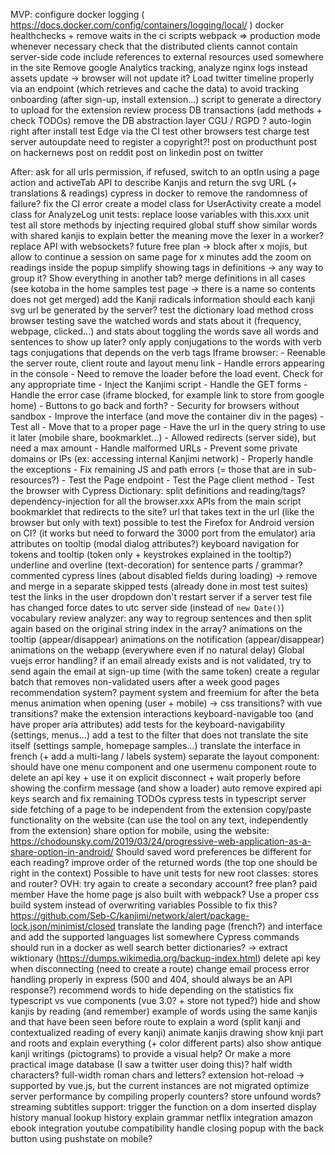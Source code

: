 MVP:
    configure docker logging ( https://docs.docker.com/config/containers/logging/local/ )
    docker healthchecks + remove waits in the ci scripts
    webpack => production mode whenever necessary
    check that the distributed clients cannot contain server-side code
    include references to external resources used somewhere in the site
    Remove google Analytics tracking, analyze nginx logs instead
    assets update -> browser will not update it?
    Load twitter timeline properly via an endpoint (which retrieves and cache the data) to avoid tracking
    onboarding (after sign-up, install extension...)
    script to generate a directory to upload for the extension review process
    DB transactions (add methods + check TODOs)
    remove the DB abstraction layer
    CGU / RGPD ?
    auto-login right after install
    test Edge via the CI
    test other browsers
    test charge
    test server autoupdate
    need to register a copyright?!
    post on producthunt
    post on hackernews
    post on reddit
    post on linkedin
    post on twitter

After:
    ask for all urls permission, if refused, switch to an optIn using a page action and activeTab
    API to describe Kanjis and return the svg URL (+ translations & readings)
    cypress in docker to remove the randomness of failure?
    fix the CI error
    create a model class for UserActivity
    create a model class for AnalyzeLog
    unit tests: replace loose variables with this.xxx
    unit test all store methods by injecting required global stuff
    show similar words with shared kanjis to explain better the meaning
    move the lexer in a worker?
    replace API with websockets?
    future free plan -> block after x mojis, but allow to continue a session on same page for x minutes
    add the zoom on readings inside the popup
    simplify showing tags in definitions -> any way to group it? Show everything in another tab?
    merge definitions in all cases (see kotoba in the home samples test page -> there is a name so contents does not get merged)
    add the Kanji radicals information
    should each kanji svg url be generated by the server?
    test the dictionary load method
    cross browser testing
    save the watched words and stats about it (frequency, webpage, clicked...) and stats about toggling the words
    save all words and sentences to show up later?
    only apply conjugations to the words with verb tags
    conjugations that depends on the verb tags
    Iframe browser:
        - Reenable the server route, client route and layout menu link
        - Handle errors appearing in the console
        - Need to remove the loader before the load event. Check for any appropriate time
        - Inject the Kanjimi script
        - Handle the GET forms
        - Handle the error case (iframe blocked, for example link to store from google home)
        - Buttons to go back and forth?
        - Security for browsers without sandbox
        - Improve the interface (and move the container div in the pages)
        - Test all
        - Move that to a proper page
        - Have the url in the query string to use it later (mobile share, bookmarklet...)
        - Allowed redirects (server side), but need a max amount
        - Handle malformed URLs
        - Prevent some private domains or IPs (ex: accessing internal Kanjimi network)
        - Properly handle the exceptions
        - Fix remaining JS and path errors (= those that are in sub-resources?)
        - Test the Page endpoint
        - Test the Page client method
        - Test the browser with Cypress
    Dictionary: split definitions and reading/tags?
    dependency-injection for all the browser.xxx APIs from the main script
    bookmarklet that redirects to the site?
    url that takes text in the url (like the browser but only with text)
    possible to test the Firefox for Android version on CI? (it works but need to forward the 3000 port from the emulator)
    aria attributes on tooltip (modal dialog attributes?)
    keyboard navigation for tokens and tooltip (token only + keystrokes explained in the tooltip?)
    underline and overline (text-decoration) for sentence parts / grammar?
    commented cypress lines (about disabled fields during loading) -> remove and merge in a separate skipped tests (already done in most test suites)
    test the links in the user dropdown
    don't restart server if a server test file has changed
    force dates to utc server side (instead of `new Date()`)
    vocabulary review
    analyzer: any way to regroup sentences and then split again based on the original string index in the array?
    animations on the tooltip (appear/disappear)
    animations on the notification (appear/disappear)
    animations on the webapp (everywhere even if no natural delay)
    Global vuejs error handling?
    if an email already exists and is not validated, try to send again the email at sign-up time (with the same token)
    create a regular batch that removes non-validated users after a week
    good pages recommendation system?
    payment system and freemium for after the beta
    menus animation when opening (user + mobile) -> css transitions? with vue transitions?
    make the extension interactions keyboard-navigable too (and have proper aria attributes)
    add tests for the keyboard-navigability (settings, menus...)
    add a test to the filter that does not translate the site itself (settings sample, homepage samples...)
    translate the interface in french (+ add a multi-lang / labels system)
    separate the layout component: should have one menu component and one usermenu component
    route to delete an api key + use it on explicit disconnect + wait properly before showing the confirm message (and show a loader)
    auto remove expired api keys
    search and fix remaining TODOs
    cypress tests in typescript
    server side fetching of a page to be independent from the extension
    copy/paste functionality on the website (can use the tool on any text, independently from the extension)
    share option for mobile, using the website: https://chodounsky.com/2019/03/24/progressive-web-application-as-a-share-option-in-android/
    Should saved word preferences be different for each reading?
    improve order of the returned words (the top one should be right in the context)
    Possible to have unit tests for new root classes: stores and router?
    OVH: try again to create a secondary account?
    free plan?
    paid member
    Have the home page js also built with webpack?
    Use a proper css build system instead of overwriting variables
    Possible to fix this? https://github.com/Seb-C/kanjimi/network/alert/package-lock.json/minimist/closed
    translate the landing page (french?) and interface and add the supported languages list somewhere
    Cypress commands should run in a docker as well
    search better dictionaries? -> extract wiktionary (https://dumps.wikimedia.org/backup-index.html)
    delete api key when disconnecting (need to create a route)
    change email process
    error handling properly in express (500 and 404, should always be an API response?)
    recommend words to hide depending on the statistics
    fix typescript vs vue components (vue 3.0? + store not typed?)
    hide and show kanjis by reading (and remember)
    example of words using the same kanjis and that have been seen before
    route to explain a word (split kanji and contextualized reading of every kanji)
    animate kanjis drawing
    show knji part and roots and explain everything (+ color different parts)
    also show antique kanji writings (pictograms) to provide a visual help? Or make a more practical image database (I saw a twitter user doing this)?
    half width characters? full-width roman chars and letters?
    extension hot-reload -> supported by vue.js, but the current instances are not migrated
    optimize server performance by compiling properly
    counters?
    store unfound words?
    streaming subtitles support: trigger the function on a dom inserted
    display history
    manual lookup history
    explain grammar
    netflix integration
    amazon ebook integration
    youtube compatibility
    handle closing popup with the back button using pushstate on mobile?
